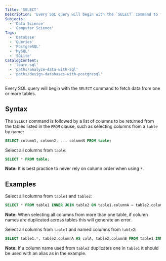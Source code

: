 ```yaml
---
Title: 'SELECT'
Description: 'Every SQL query will begin with the `SELECT` command to fetch data from one or more tables.'
Subjects:
  - 'Data Science'
  - 'Computer Science'
Tags:
  - 'Database'
  - 'Queries'
  - 'PostgreSQL'
  - 'MySQL'
  - 'SQLite'
CatalogContent:
  - 'learn-sql'
  - 'paths/analyze-data-with-sql'
  - 'paths/design-databases-with-postgresql'
---
```


Every SQL query will begin with the `SELECT` command to fetch data from one or more tables.

## Syntax

The `SELECT` command is followed by a list of columns to be returned from the tables listed in the `FROM` clause, such as selecting columns from a `table` by name:

```sql
SELECT column1, column2, ... columnN FROM table;
```

Select all columns from `table`:

```sql
SELECT * FROM table;
```

**Note:** It is best practice to never rely on column order when using `*`.

## Examples

Select all columns from `table1` and `table2`:

```sql
SELECT * FROM table1 INNER JOIN table2 ON table1.columnA = table2.columnB;
```

**Note:** When selecting all columns from more than one table, if column names are duplicated across tables this will generate an error.

Select all columns from `table1` and named columns from `table2`:

```sql
SELECT table1.*, table2.columnA AS colA, table2.columnB FROM table1 INNER JOIN table2 ON table1.columnA = table2.columnB;
```

**Note:** If a column name used from `table2` duplicates one in `table1` it should be used with an alias as in the example.
